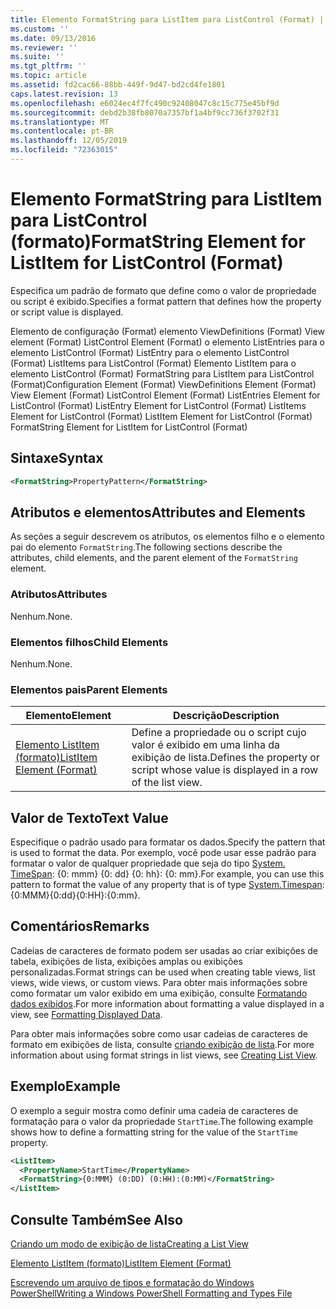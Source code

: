 ```yaml
---
title: Elemento FormatString para ListItem para ListControl (Format) | Microsoft Docs
ms.custom: ''
ms.date: 09/13/2016
ms.reviewer: ''
ms.suite: ''
ms.tgt_pltfrm: ''
ms.topic: article
ms.assetid: fd2cac66-88bb-449f-9d47-bd2cd4fe1801
caps.latest.revision: 13
ms.openlocfilehash: e6024ec4f7fc490c92408047c8c15c775e45bf9d
ms.sourcegitcommit: debd2b38fb8070a7357bf1a4bf9cc736f3702f31
ms.translationtype: MT
ms.contentlocale: pt-BR
ms.lasthandoff: 12/05/2019
ms.locfileid: "72363015"
---
```

# <a name="formatstring-element-for-listitem-for-listcontrol--format"></a><span data-ttu-id="8b9ae-102">Elemento FormatString para ListItem para ListControl (formato)</span><span class="sxs-lookup"><span data-stu-id="8b9ae-102">FormatString Element for ListItem for ListControl  (Format)</span></span>

<span data-ttu-id="8b9ae-103">Especifica um padrão de formato que define como o valor de propriedade ou script é exibido.</span><span class="sxs-lookup"><span data-stu-id="8b9ae-103">Specifies a format pattern that defines how the property or script value is displayed.</span></span>

<span data-ttu-id="8b9ae-104">Elemento de configuração (Format) elemento ViewDefinitions (Format) View element (Format) ListControl Element (Format) o elemento ListEntries para o elemento ListControl (Format) ListEntry para o elemento ListControl (Format) ListItems para ListControl (Format) Elemento ListItem para o elemento ListControl (Format) FormatString para ListItem para ListControl (Format)</span><span class="sxs-lookup"><span data-stu-id="8b9ae-104">Configuration Element (Format) ViewDefinitions Element (Format) View Element (Format) ListControl Element (Format) ListEntries Element for ListControl (Format) ListEntry Element for ListControl (Format) ListItems Element for ListControl (Format) ListItem Element for ListControl (Format) FormatString Element for ListItem for ListControl (Format)</span></span>

## <a name="syntax"></a><span data-ttu-id="8b9ae-105">Sintaxe</span><span class="sxs-lookup"><span data-stu-id="8b9ae-105">Syntax</span></span>

```xml
<FormatString>PropertyPattern</FormatString>
```

## <a name="attributes-and-elements"></a><span data-ttu-id="8b9ae-106">Atributos e elementos</span><span class="sxs-lookup"><span data-stu-id="8b9ae-106">Attributes and Elements</span></span>

<span data-ttu-id="8b9ae-107">As seções a seguir descrevem os atributos, os elementos filho e o elemento pai do elemento `FormatString`.</span><span class="sxs-lookup"><span data-stu-id="8b9ae-107">The following sections describe the attributes, child elements, and the parent element of the `FormatString` element.</span></span>

### <a name="attributes"></a><span data-ttu-id="8b9ae-108">Atributos</span><span class="sxs-lookup"><span data-stu-id="8b9ae-108">Attributes</span></span>

<span data-ttu-id="8b9ae-109">Nenhum.</span><span class="sxs-lookup"><span data-stu-id="8b9ae-109">None.</span></span>

### <a name="child-elements"></a><span data-ttu-id="8b9ae-110">Elementos filhos</span><span class="sxs-lookup"><span data-stu-id="8b9ae-110">Child Elements</span></span>

<span data-ttu-id="8b9ae-111">Nenhum.</span><span class="sxs-lookup"><span data-stu-id="8b9ae-111">None.</span></span>

### <a name="parent-elements"></a><span data-ttu-id="8b9ae-112">Elementos pais</span><span class="sxs-lookup"><span data-stu-id="8b9ae-112">Parent Elements</span></span>

|<span data-ttu-id="8b9ae-113">Elemento</span><span class="sxs-lookup"><span data-stu-id="8b9ae-113">Element</span></span>|<span data-ttu-id="8b9ae-114">Descrição</span><span class="sxs-lookup"><span data-stu-id="8b9ae-114">Description</span></span>|
|-------------|-----------------|
|[<span data-ttu-id="8b9ae-115">Elemento ListItem (formato)</span><span class="sxs-lookup"><span data-stu-id="8b9ae-115">ListItem Element (Format)</span></span>](./listitem-element-for-listitems-for-listcontrol-format.md)|<span data-ttu-id="8b9ae-116">Define a propriedade ou o script cujo valor é exibido em uma linha da exibição de lista.</span><span class="sxs-lookup"><span data-stu-id="8b9ae-116">Defines the property or script whose value is displayed in a row of the list view.</span></span>|

## <a name="text-value"></a><span data-ttu-id="8b9ae-117">Valor de Texto</span><span class="sxs-lookup"><span data-stu-id="8b9ae-117">Text Value</span></span>

<span data-ttu-id="8b9ae-118">Especifique o padrão usado para formatar os dados.</span><span class="sxs-lookup"><span data-stu-id="8b9ae-118">Specify the pattern that is used to format the data.</span></span> <span data-ttu-id="8b9ae-119">Por exemplo, você pode usar esse padrão para formatar o valor de qualquer propriedade que seja do tipo [System. TimeSpan](/dotnet/api/System.TimeSpan): {0: mmm} {0: dd} {0: hh}: {0: mm}.</span><span class="sxs-lookup"><span data-stu-id="8b9ae-119">For example, you can use this pattern to format the value of any property that is of type [System.Timespan](/dotnet/api/System.TimeSpan): {0:MMM}{0:dd}{0:HH}:{0:mm}.</span></span>

## <a name="remarks"></a><span data-ttu-id="8b9ae-120">Comentários</span><span class="sxs-lookup"><span data-stu-id="8b9ae-120">Remarks</span></span>

<span data-ttu-id="8b9ae-121">Cadeias de caracteres de formato podem ser usadas ao criar exibições de tabela, exibições de lista, exibições amplas ou exibições personalizadas.</span><span class="sxs-lookup"><span data-stu-id="8b9ae-121">Format strings can be used when creating table views, list views, wide views, or custom views.</span></span> <span data-ttu-id="8b9ae-122">Para obter mais informações sobre como formatar um valor exibido em uma exibição, consulte [Formatando dados exibidos](./formatting-displayed-data.md).</span><span class="sxs-lookup"><span data-stu-id="8b9ae-122">For more information about formatting a value displayed in a view, see [Formatting Displayed Data](./formatting-displayed-data.md).</span></span>

<span data-ttu-id="8b9ae-123">Para obter mais informações sobre como usar cadeias de caracteres de formato em exibições de lista, consulte [criando exibição de lista](./creating-a-list-view.md).</span><span class="sxs-lookup"><span data-stu-id="8b9ae-123">For more information about using format strings in list views, see [Creating List View](./creating-a-list-view.md).</span></span>

## <a name="example"></a><span data-ttu-id="8b9ae-124">Exemplo</span><span class="sxs-lookup"><span data-stu-id="8b9ae-124">Example</span></span>

<span data-ttu-id="8b9ae-125">O exemplo a seguir mostra como definir uma cadeia de caracteres de formatação para o valor da propriedade `StartTime`.</span><span class="sxs-lookup"><span data-stu-id="8b9ae-125">The following example shows how to define a formatting string for the value of the `StartTime` property.</span></span>

```xml
<ListItem>
  <PropertyName>StartTime</PropertyName>
  <FormatString>{0:MMM} (0:DD) (0:HH):(0:MM)</FormatString>
</ListItem>
```

## <a name="see-also"></a><span data-ttu-id="8b9ae-126">Consulte Também</span><span class="sxs-lookup"><span data-stu-id="8b9ae-126">See Also</span></span>

[<span data-ttu-id="8b9ae-127">Criando um modo de exibição de lista</span><span class="sxs-lookup"><span data-stu-id="8b9ae-127">Creating a List View</span></span>](./creating-a-list-view.md)

[<span data-ttu-id="8b9ae-128">Elemento ListItem (formato)</span><span class="sxs-lookup"><span data-stu-id="8b9ae-128">ListItem Element (Format)</span></span>](./listitem-element-for-listitems-for-listcontrol-format.md)

[<span data-ttu-id="8b9ae-129">Escrevendo um arquivo de tipos e formatação do Windows PowerShell</span><span class="sxs-lookup"><span data-stu-id="8b9ae-129">Writing a Windows PowerShell Formatting and Types File</span></span>](./writing-a-powershell-formatting-file.md)

